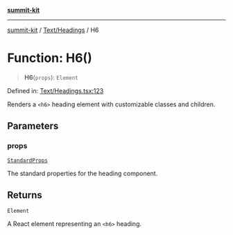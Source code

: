 [**summit-kit**](../../../README.md)

***

[summit-kit](../../../modules.md) / [Text/Headings](../README.md) / H6

# Function: H6()

> **H6**(`props`): `Element`

Defined in: [Text/Headings.tsx:123](https://github.com/andrewgremlich/summit-kit/blob/688325b7dc32bbcf7e690c6f2d349baccd8a5e42/src/react/Text/Headings.tsx#L123)

Renders a `<h6>` heading element with customizable classes and children.

## Parameters

### props

[`StandardProps`](../../../Types/general/type-aliases/StandardProps.md)

The standard properties for the heading component.

## Returns

`Element`

A React element representing an `<h6>` heading.
